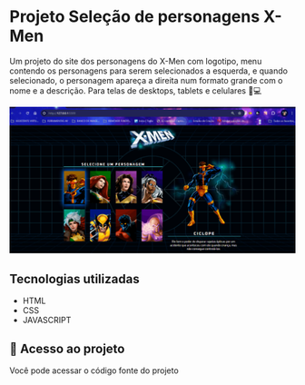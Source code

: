 # Projeto Seleção de personagens X-Men

Um projeto do site dos personagens do X-Men com logotipo, menu contendo os personagens para serem selecionados a esquerda, e quando selecionado, o personagem apareça a direita num formato grande com o nome e a descrição. Para telas de desktops, tablets e celulares 📲💻

<img src="./desktop.gif">

## Tecnologias utilizadas
- HTML
- CSS
- JAVASCRIPT

## 📂 Acesso ao projeto

Você pode acessar o código fonte do projeto 
